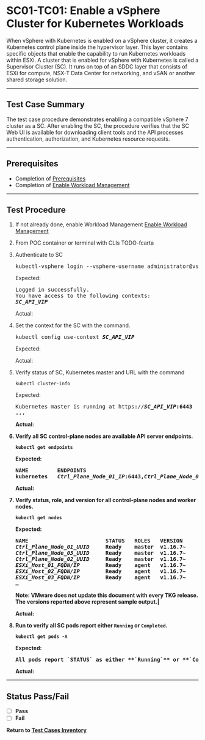 # SC01-TC01: Enable a vSphere Cluster for Kubernetes Workloads

When vSphere with Kubernetes is enabled on a vSphere cluster, it creates a Kubernetes control plane inside the hypervisor layer. This layer contains specific objects that enable the capability to run Kubernetes workloads within ESXi. A cluster that is enabled for vSphere with Kubernetes is called a Supervisor Cluster (SC). It runs on top of an SDDC layer that consists of ESXi for compute, NSX-T Data Center for networking, and vSAN or another shared storage solution.

---

## Test Case Summary

The test case procedure demonstrates enabling a compatible vSphere 7 cluster as a SC. After enabling the SC, the procedure verifies that the SC Web UI is available for downloading client tools and the API processes authentication, authorization, and Kubernetes resource requests.

---

## Prerequisites

* Completion of [Prerequisites](prerequisites.md)
* Completion of [Enable Workload Management](enable-workload-management.md) 

---

## Test Procedure

1. If not already done, enable Workload Management [Enable Workload Management](enable-workload-management.md)

2. From POC container or terminal with CLIs TODO-fcarta

3. Authenticate to SC

    <pre>kubectl-vsphere login --vsphere-username administrator@vsphere.local --server=https://<b><i>SC_API_VIP</i></b>--insecure-skip-tls-verify</pre>

    Expected:
    <pre>Logged in successfully.<br>You have access to the following contexts:<br><b><i>SC_API_VIP</i></b></pre>

    Actual:

3. Set the context for the SC with the command.

    <pre>kubectl config use-context <b><i>SC_API_VIP</i></b></pre>

    Expected:

    Actual:

4. Verify status of SC, Kubernetes master and URL with the command 

    ```execute
    kubectl cluster-info
    ```

    Expected:
    <pre>Kubernetes master is running at https://<b><i>SC_API_VIP</i>:6443<br>...</pre>

    Actual:

5. Verify all SC control-plane nodes are available API server endpoints.

    ```execute
    kubectl get endpoints
    ```

    Expected:
    <pre>NAME         ENDPOINTS<br>kubernetes   <i>Ctrl_Plane_Node_01_IP</i>:6443,<i>Ctrl_Plane_Node_02_IP</i>:6443,<i>Ctrl_Plane_Node_03_IP</i>:6443</pre>

    Actual:

6. Verify status, role, and version for all control-plane nodes and worker nodes.

    ```execute
    kubectl get nodes
    ```

    Expected:
    <pre>NAME                        STATUS   ROLES   VERSION<br><i>Ctrl_Plane_Node_01_UUID</i>     Ready    master  v1.16.7~<br><i>Ctrl_Plane_Node_03_UUID</i>     Ready    master  v1.16.7~<br><i>Ctrl_Plane_Node_02_UUID</i>     Ready    master  v1.16.7~<br><i>ESXi_Host_01_FQDN/IP</i>        Ready    agent   v1.16.7~<br><i>ESXi_Host_02_FQDN/IP</i>        Ready    agent   v1.16.7~<br><i>ESXi_Host_03_FQDN/IP</i>        Ready    agent   v1.16.7~<br>…</pre>Note: VMware does not update this document with every TKG release. The versions reported above represent sample output.|

    Actual:

7. Run to verify all SC pods report either `Running` or `Completed`.

    ```execute
    kubectl get pods -A
    ```

    Expected:
    <pre>All pods report `STATUS` as either **`Running`** or **`Completed`**</pre>

    Actual:
    
---

## Status Pass/Fail

* [  ] Pass
* [  ] Fail

Return to [Test Cases Inventory](../README.md###Test-Cases-Inventory)